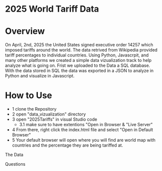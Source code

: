# 2025 World Tariff Data

# Overview

On April, 2nd, 2025 the United States signed executive order 14257 which imposed tariffs around the world. The data retrived from Wikipedia provided tariff percentages to individual countries. Using Python, Javascrpit, and many other platforms we created a simple data vizualization track to help analyze what is going on. 
Frist we uploaded to the Data a SQL database. With the data stored in SQL the data was exported in a JSON to analyze in Python and visualize in Javascript.

# How to Use

* 1 clone the Repository 
* 2 open "data_vizualization" directory
* 3 open "2025Tariffs" in visual Studio code
  * 3.1 make sure to have extentions "Open in Browser & "Live Server" 
* 4 From there, right click the index.html file and select "Open in Default Browser"
* 5 Your default browser will open where you will find are world map with countries and the percentage they are being tariffed at.
     
The Data



Questions

